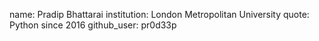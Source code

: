 name: Pradip Bhattarai
institution: London Metropolitan University
quote: Python since 2016
github_user: pr0d33p
